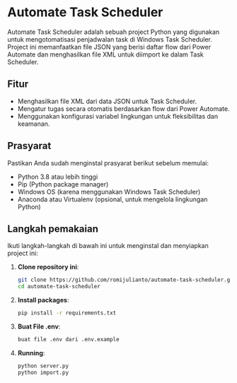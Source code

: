 # Automate Task Scheduler

Automate Task Scheduler adalah sebuah project Python yang digunakan untuk mengotomatisasi penjadwalan task di Windows Task Scheduler. Project ini memanfaatkan file JSON yang berisi daftar flow dari Power Automate dan menghasilkan file XML untuk diimport ke dalam Task Scheduler.

## Fitur

- Menghasilkan file XML dari data JSON untuk Task Scheduler.
- Mengatur tugas secara otomatis berdasarkan flow dari Power Automate.
- Menggunakan konfigurasi variabel lingkungan untuk fleksibilitas dan keamanan.

## Prasyarat

Pastikan Anda sudah menginstal prasyarat berikut sebelum memulai:

- Python 3.8 atau lebih tinggi
- Pip (Python package manager)
- Windows OS (karena menggunakan Windows Task Scheduler)
- Anaconda atau Virtualenv (opsional, untuk mengelola lingkungan Python)

## Langkah pemakaian    

Ikuti langkah-langkah di bawah ini untuk menginstal dan menyiapkan project ini:

1. **Clone repository ini**:

   ```bash
   git clone https://github.com/romijulianto/automate-task-scheduler.git
   cd automate-task-scheduler
   ```
2. **Install packages**:

   ```bash
   pip install -r requirements.txt
   ```
3. **Buat File .env**:

   ```bash
   buat file .env dari .env.example
   ```
4. **Running**:

   ```bash
   python server.py 
   python import.py
   ```
